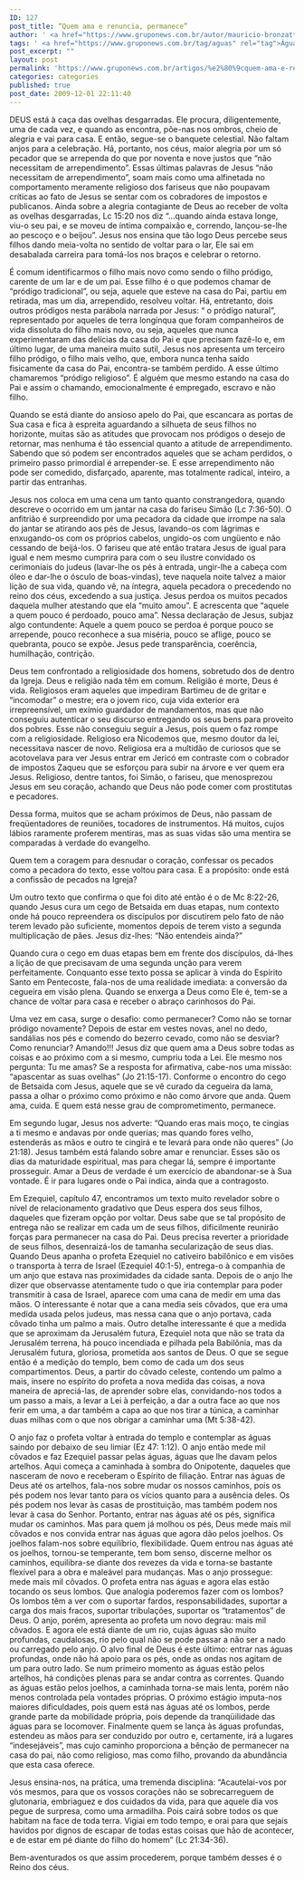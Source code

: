 ```yaml
---
ID: 127
post_title: “Quem ama e renuncia, permanece”
author: ' <a href="https://www.gruponews.com.br/autor/mauricio-bronzatto" rel="tag">Maurício Bronzatto</a>'
tags: ' <a href="https://www.gruponews.com.br/tag/aguas" rel="tag">Águas</a>, <a href="https://www.gruponews.com.br/tag/amor" rel="tag">Amor</a>, <a href="https://www.gruponews.com.br/tag/arrependimento" rel="tag">Arrependimento</a>, <a href="https://www.gruponews.com.br/tag/confessar" rel="tag">Confessar</a>, <a href="https://www.gruponews.com.br/tag/graca" rel="tag">Graça</a>, <a href="https://www.gruponews.com.br/tag/nascer" rel="tag">Nascer</a>, <a href="https://www.gruponews.com.br/tag/perdao" rel="tag">Perdão</a>, <a href="https://www.gruponews.com.br/tag/perdida" rel="tag">Perdida</a>, <a href="https://www.gruponews.com.br/tag/resgate" rel="tag">Resgate</a>, <a href="https://www.gruponews.com.br/tag/salvacao" rel="tag">Salvação</a>'
post_excerpt: ""
layout: post
permalink: 'https://www.gruponews.com.br/artigos/%e2%80%9cquem-ama-e-renuncia-permanece%e2%80%9d'
categories: categories
published: true
post_date: 2009-12-01 22:11:40
---
```

DEUS está à caça das ovelhas desgarradas. Ele procura, diligentemente, uma de cada vez, e quando as encontra, põe-nas nos ombros, cheio de alegria e vai para casa. E então, segue-se o banquete celestial. Não faltam anjos para a celebração. Há, portanto, nos céus, maior alegria por um só pecador que se arrependa do que por noventa e nove justos que “não necessitam de arrependimento”. Essas últimas palavras de Jesus “não necessitam de arrependimento”, soam mais como uma alfinetada no comportamento meramente religioso dos fariseus que não poupavam críticas ao fato de Jesus se sentar com os cobradores de impostos e publicanos. Ainda sobre a alegria contagiante de Deus ao receber de volta as ovelhas desgarradas, Lc 15:20 nos diz “...quando ainda estava longe, viu-o seu pai, e se moveu de íntima compaixão e, correndo, lançou-se-lhe ao pescoço e o beijou”. Jesus nos ensina que tão logo Deus percebe seus filhos dando meia-volta no sentido de voltar para o lar, Ele sai em desabalada carreira para tomá-los nos braços e celebrar o retorno.

É comum identificarmos o filho mais novo como sendo o filho pródigo, carente de um lar e de um pai. Esse filho é o que podemos chamar de “pródigo tradicional”, ou seja, aquele que esteve na casa do Pai, partiu em retirada, mas um dia, arrependido, resolveu voltar. Há, entretanto, dois outros pródigos nesta parábola narrada por Jesus: “ o pródigo natural”, representado por aqueles de terra longínqua que foram companheiros de vida dissoluta do filho mais novo, ou seja, aqueles que nunca experimentaram das delícias da casa do Pai e que precisam fazê-lo e, em último lugar, de uma maneira muito sutil, Jesus nos apresenta um terceiro filho pródigo, o filho mais velho, que, embora nunca tenha saído fisicamente da casa do Pai, encontra-se também perdido. A esse último chamaremos “pródigo religioso”. É alguém que mesmo estando na casa do Pai e assim o chamando, emocionalmente é empregado, escravo e não filho.

Quando se está diante do ansioso apelo do Pai, que escancara as portas de Sua casa e fica à espreita aguardando a silhueta de seus filhos no horizonte, muitas são as atitudes que provocam nos pródigos o desejo de retornar, mas nenhuma é tão essencial quanto a atitude de arrependimento. Sabendo que só podem ser encontrados aqueles que se acham perdidos, o primeiro passo primordial é arrepender-se. E esse arrependimento não pode ser comedido, disfarçado, aparente, mas totalmente radical, inteiro, a partir das entranhas.

Jesus nos coloca em uma cena um tanto quanto constrangedora, quando descreve o ocorrido em um jantar na casa do fariseu Simão (Lc 7:36-50). O anfitrião é surpreendido por uma pecadora da cidade que irrompe na sala do jantar se atirando aos pés de Jesus, lavando-os com lágrimas e enxugando-os com os próprios cabelos, ungido-os com ungüento e não cessando de beijá-los. O fariseu que até então tratara Jesus de igual para igual e nem mesmo cumprira para com o seu ilustre convidado os cerimoniais do judeus (lavar-lhe os pés à entrada, ungir-lhe a cabeça com óleo e dar-lhe o ósculo de boas-vindas), teve naquela noite talvez a maior lição de sua vida, quando vê, na íntegra, aquela pecadora o precedendo no reino dos céus, excedendo a sua justiça. Jesus perdoa os muitos pecados daquela mulher atestando que ela “muito amou”. E acrescenta que “aquele a quem pouco é perdoado, pouco ama”. Nessa declaração de Jesus, subjaz algo contundente: Aquele a quem pouco se perdoa é porque pouco se arrepende, pouco reconhece a sua miséria, pouco se aflige, pouco se quebranta, pouco se expõe. Jesus pede transparência, coerência, humilhação, contrição.

Deus tem confrontado a religiosidade dos homens, sobretudo dos de dentro da Igreja. Deus e religião nada têm em comum. Religião é morte, Deus é vida. Religiosos eram aqueles que impediram Bartimeu de de gritar e “incomodar” o mestre; era o jovem rico, cuja vida exterior era irrepreensível, um exímio guardador de mandamentos, mas que não conseguiu autenticar o seu discurso entregando os seus bens para proveito dos pobres. Esse não conseguiu seguir a Jesus, pois quem o faz rompe com a religiosidade. Religioso era Nicodemos que, mesmo doutor da lei, necessitava nascer de novo. Religiosa era a multidão de curiosos que se acotovelava para ver Jesus entrar em Jericó em contraste com o cobrador de impostos Zaqueu que se esforçou para subir na árvore e ver quem era Jesus. Religioso, dentre tantos, foi Simão, o fariseu, que menosprezou Jesus em seu coração, achando que Deus não pode comer com prostitutas e pecadores.

Dessa forma, muitos que se acham próximos de Deus, não passam de freqüentadores de reuniões, tocadores de instrumentos. Há muitos, cujos lábios raramente proferem mentiras, mas as suas vidas são uma mentira se comparadas à verdade do evangelho.

Quem tem a coragem para desnudar o coração, confessar os pecados como a pecadora do texto, esse voltou para casa. E a propósito: onde está a confissão de pecados na Igreja?

Um outro texto que confirma o que foi dito até então é o de Mc 8:22-26, quando Jesus cura um cego de Betsaida em duas etapas, num contexto onde há pouco repreendera os discípulos por discutirem pelo fato de não terem levado pão suficiente, momentos depois de terem visto a segunda multiplicação de pães. Jesus diz-lhes: “Não entendeis ainda?”

Quando cura o cego em duas etapas bem em frente dos discípulos, dá-lhes a lição de que precisavam de uma segunda unção para verem perfeitamente. Conquanto esse texto possa se aplicar à vinda do Espírito Santo em Pentecoste, fala-nos de uma realidade imediata: a conversão da cegueira em visão plena. Quando se enxerga a Deus como Ele é, tem-se a chance de voltar para casa e receber o abraço carinhosos do Pai.

Uma vez em casa, surge o desafio: como permanecer? Como não se tornar pródigo novamente? Depois de estar em vestes novas, anel no dedo, sandálias nos pés e comendo do bezerro cevado, como não se desviar? Como renunciar? Amando!!! Jesus diz que quem ama a Deus sobre todas as coisas e ao próximo com a si mesmo, cumpriu toda a Lei. Ele mesmo nos pergunta: Tu me amas? Se a resposta for afirmativa, cabe-nos uma missão: “apascentar as suas ovelhas” (Jo 21:15-17). Conforme o encontro do cego de Betsaida com Jesus, aquele que se vê curado da cegueira da lama, passa a olhar o próximo como próximo e não como árvore que anda. Quem ama, cuida. E quem está nesse grau de comprometimento, permanece.

Em segundo lugar, Jesus nos adverte: “Quando eras mais moço, te cingias a ti mesmo e andavas por onde querias; mas quando fores velho, estenderás as mãos e outro te cingirá e te levará para onde não queres” (Jo 21:18). Jesus também está falando sobre amar e renunciar. Esses são os dias da maturidade espiritual, mas para chegar lá, sempre é importante prosseguir. Amar a Deus de verdade é um exercício de abandonar-se à Sua vontade. É ir para lugares onde o Pai indica, ainda que a contragosto.

Em Ezequiel, capítulo 47, encontramos um texto muito revelador sobre o nível de relacionamento gradativo que Deus espera dos seus filhos, daqueles que fizeram opção por voltar. Deus sabe que se tal propósito de entrega não se realizar em cada um de seus filhos, dificilmente reunirão forças para permanecer na casa do Pai. Deus precisa reverter a prioridade de seus filhos, desenraizá-los de tamanha secularização de seus dias. Quando Deus apanha o profeta Ezequiel no cativeiro babilônico e em visões o transporta à terra de Israel (Ezequiel 40:1-5), entrega-o à companhia de um anjo que estava nas proximidades da cidade santa. Depois de o anjo lhe dizer que observasse atentamente tudo o que iria contemplar para poder transmitir à casa de Israel, aparece com uma cana de medir em uma das mãos. O interessante é notar que a cana media seis côvados, que era uma medida usada pelos judeus, mas nessa cana que o anjo portava, cada côvado tinha um palmo a mais. Outro detalhe interessante é que a medida que se aproximam da Jerusalém futura, Ezequiel nota que não se trata da Jerusalém terrena, há pouco incendiada e pilhada pela Babilônia, mas da Jerusalém futura, gloriosa, prometida aos santos de Deus. O que se segue então é a medição do templo, bem como de cada um dos seus compartimentos. Deus, a partir do côvado celeste, contendo um palmo a mais, insere no espírito do profeta a nova medida das coisas, a nova maneira de apreciá-las, de aprender sobre elas, convidando-nos todos a um passo a mais, a levar a Lei à perfeição, a dar a outra face ao que nos ferir em uma, a dar também a capa ao que nos tirar a túnica, a caminhar duas milhas com o que nos obrigar a caminhar uma (Mt 5:38-42).

O anjo faz o profeta voltar à entrada do templo e contemplar as águas saindo por debaixo de seu limiar (Ez 47: 1:12). O anjo então mede mil côvados e faz Ezequiel passar pelas águas, águas que lhe davam pelos artelhos. Aqui começa a caminhada à sombra do Onipotente, daqueles que nasceram de novo e receberam o Espírito de filiação. Entrar nas águas de Deus até os artelhos, fala-nos sobre mudar os nossos caminhos, pois os pés podem nos levar tanto para os vícios quanto para a ausência deles. Os pés podem nos levar às casas de prostituição, mas também podem nos levar à casa do Senhor. Portanto, entrar nas águas até os pés, significa mudar os caminhos. Mas para quem já molhou os pés, Deus mede mais mil côvados e nos convida entrar nas águas que agora dão pelos joelhos. Os joelhos falam-nos sobre equilíbrio, flexibilidade. Quem entrou nas águas até os joelhos, tornou-se temperante, tem bom senso, discerne melhor os caminhos, equilibra-se diante dos revezes da vida e torna-se bastante flexível para a obra e maleável para mudanças. Mas o anjo prossegue: mede mais mil côvados. O profeta entra nas águas e agora elas estão tocando os seus lombos. Que analogia poderemos fazer com os lombos? Os lombos têm a ver com o suportar fardos, responsabilidades, suportar a carga dos mais fracos, suportar tribulações, suportar os “tratamentos” de Deus. O anjo, porém, apresenta ao profeta um novo degrau: mais mil côvados. E agora ele está diante de um rio, cujas águas são muito profundas, caudalosas, rio pelo qual não se pode passar a não ser a nado ou carregado pelo anjo. O alvo final de Deus é este último: entrar nas águas profundas, onde não há apoio para os pés, onde as ondas nos agitam de um para outro lado. Se num primeiro momento as águas estão pelos artelhos, há condições plenas para se andar contra as correntes. Quando as águas estão pelos joelhos, a caminhada torna-se mais lenta, porém não menos controlada pela vontades próprias. O próximo estágio imputa-nos maiores dificuldades, pois quem está nas águas até os lombos, perde grande parte da mobilidade própria, pois depende da tranqüilidade das águas para se locomover. Finalmente quem se lança às águas profundas, estendeu as mãos para ser conduzido por outro e, certamente, irá a lugares “indesejáveis”, mas cujo caminho proporciona a bênção de permanecer na casa do pai, não como religioso, mas como filho, provando da abundância que esta casa oferece.

Jesus ensina-nos, na prática, uma tremenda disciplina: “Acautelai-vos por vós mesmos, para que os vossos corações não se sobrecarreguem de glutonaria, embriaguez e dos cuidados da vida, para que aquele dia vos pegue de surpresa, como uma armadilha. Pois cairá sobre todos os que habitam na face de toda terra. Vigiai em todo tempo, e orai para que sejais havidos por dignos de escapar de todas estas coisas que hão de acontecer, e de estar em pé diante do filho do homem” (Lc 21:34-36).

Bem-aventurados os que assim procederem, porque também desses é o Reino dos céus.